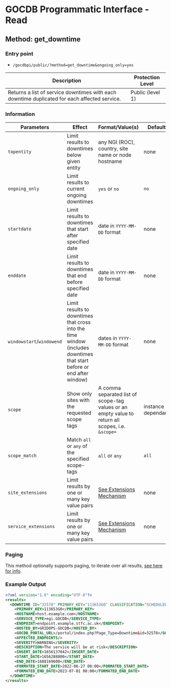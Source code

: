# GOCDB Programmatic Interface - Read

## Method: get_downtime

### Entry point

- `/gocdbpi/public/?method=get_downtime&ongoing_only=yes`

| Description | Protection Level |
| - | - |
| Returns a list of service downtimes with each downtime duplicated for each affected service.  | Public (level 1) |

### Information

| Parameters | Effect | Format/Value(s) | Default | Example |
| - | - | - | - | - |
| `topentity` | Limit results to downtimes below given entity | any NGI (ROC), country, site name or node hostname | none | `?method=get_downtime&topentity=RAL-LCG2` |
| `ongoing_only` | Limit results to current ongoing downtimes | `yes` or `no` | `no` | `?method=get_downtime&ongoing_only=yes` |
| `startdate` | Limit results to downtimes that start after specified date | date in `YYYY-MM-DD` format | none | `?method=get_downtime&startdate=2021-12-08`  |
| `enddate` | Limit results to downtimes that end before specified date | date in `YYYY-MM-DD` format | none | `?method=get_downtime&enddate=2021-12-14`  |
| `windowstart`/`windowend` | Limit results to downtimes that cross into the time window (includes downtimes that start before or end after window) | dates in `YYYY-MM-DD` format | none | `?method=get_downtime&windowstart=2021-12-08&windowend=2021-12-15` |
| `scope` | Show only sites with the requested scope tags | A comma separated list of scope-tag values or an empty value to return all scopes, i.e. `&scope=` | instance dependant | `?method=get_site&scope=Local` |
| `scope_match` | Match `all` or `any` of the specified scope-tags | `all` or `any` | `all` | `?method=get_site&scope=Local,EGI&scope_match=any` |
| `site_extensions` | Limit results by one or many key value pairs | [See Extensions Mechanism](https://docs.egi.eu/internal/configuration-database/extension-properties/) | none | `?method=get_site&site_extensions=(KeyName=KeyValue)` |
| `service_extensions` | Limit results by one or many key value pairs | [See Extensions Mechanism](https://docs.egi.eu/internal/configuration-database/extension-properties/) | none | `?method=get_site&service_extensions=(KeyName=KeyValue)` |

### Paging

This method optionally supports paging, to iterate over all results,
[see here for info](https://wiki.egi.eu/wiki/GOCDB/notifications#Optional_Cursor_Paging_on_Read_API).

### Example Output

```xml
<?xml version="1.0" encoding="UTF-8"?>
<results>
  <DOWNTIME ID="32578" PRIMARY_KEY="113653G0" CLASSIFICATION="SCHEDULED">
    <PRIMARY_KEY>113653G0</PRIMARY_KEY>
    <HOSTNAME>host.example.com</HOSTNAME>
    <SERVICE_TYPE>egi.GOCDB</SERVICE_TYPE>
    <ENDPOINT>endpoint.example.stfc.ac.uk</ENDPOINT>
    <HOSTED_BY>GRIDOPS-GOCDB</HOSTED_BY>
    <GOCDB_PORTAL_URL>/portal/index.php?Page_Type=Downtime&id=32578</GOCDB_PORTAL_URL>
    <AFFECTED_ENDPOINTS/>
    <SEVERITY>WARNING</SEVERITY>
    <DESCRIPTION>The service will be at risk</DESCRIPTION>
    <INSERT_DATE>1656137042</INSERT_DATE>
    <START_DATE>1656288000</START_DATE>
    <END_DATE>1688169600</END_DATE>
    <FORMATED_START_DATE>2022-06-27 00:00</FORMATED_START_DATE>
    <FORMATED_END_DATE>2023-07-01 00:00</FORMATED_END_DATE>
  </DOWNTIME>
</results>
```
